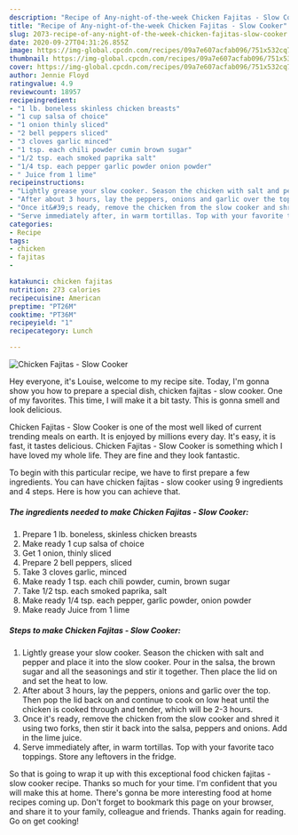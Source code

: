 ```yaml
---
description: "Recipe of Any-night-of-the-week Chicken Fajitas - Slow Cooker"
title: "Recipe of Any-night-of-the-week Chicken Fajitas - Slow Cooker"
slug: 2073-recipe-of-any-night-of-the-week-chicken-fajitas-slow-cooker
date: 2020-09-27T04:31:26.855Z
image: https://img-global.cpcdn.com/recipes/09a7e607acfab096/751x532cq70/chicken-fajitas-slow-cooker-recipe-main-photo.jpg
thumbnail: https://img-global.cpcdn.com/recipes/09a7e607acfab096/751x532cq70/chicken-fajitas-slow-cooker-recipe-main-photo.jpg
cover: https://img-global.cpcdn.com/recipes/09a7e607acfab096/751x532cq70/chicken-fajitas-slow-cooker-recipe-main-photo.jpg
author: Jennie Floyd
ratingvalue: 4.9
reviewcount: 18957
recipeingredient:
- "1 lb. boneless skinless chicken breasts"
- "1 cup salsa of choice"
- "1 onion thinly sliced"
- "2 bell peppers sliced"
- "3 cloves garlic minced"
- "1 tsp. each chili powder cumin brown sugar"
- "1/2 tsp. each smoked paprika salt"
- "1/4 tsp. each pepper garlic powder onion powder"
- " Juice from 1 lime"
recipeinstructions:
- "Lightly grease your slow cooker. Season the chicken with salt and pepper and place it into the slow cooker. Pour in the salsa, the brown sugar and all the seasonings and stir it together. Then place the lid on and set the heat to low."
- "After about 3 hours, lay the peppers, onions and garlic over the top. Then pop the lid back on and continue to cook on low heat until the chicken is cooked through and tender, which will be 2-3 hours."
- "Once it&#39;s ready, remove the chicken from the slow cooker and shred it using two forks, then stir it back into the salsa, peppers and onions. Add in the lime juice."
- "Serve immediately after, in warm tortillas. Top with your favorite taco toppings. Store any leftovers in the fridge."
categories:
- Recipe
tags:
- chicken
- fajitas
- 

katakunci: chicken fajitas  
nutrition: 273 calories
recipecuisine: American
preptime: "PT26M"
cooktime: "PT36M"
recipeyield: "1"
recipecategory: Lunch

---
```



![Chicken Fajitas - Slow Cooker](https://img-global.cpcdn.com/recipes/09a7e607acfab096/751x532cq70/chicken-fajitas-slow-cooker-recipe-main-photo.jpg)

Hey everyone, it's Louise, welcome to my recipe site. Today, I'm gonna show you how to prepare a special dish, chicken fajitas - slow cooker. One of my favorites. This time, I will make it a bit tasty. This is gonna smell and look delicious.

Chicken Fajitas - Slow Cooker is one of the most well liked of current trending meals on earth. It is enjoyed by millions every day. It's easy, it is fast, it tastes delicious. Chicken Fajitas - Slow Cooker is something which I have loved my whole life. They are fine and they look fantastic.




To begin with this particular recipe, we have to first prepare a few ingredients. You can have chicken fajitas - slow cooker using 9 ingredients and 4 steps. Here is how you can achieve that.

<!--inarticleads1-->

##### The ingredients needed to make Chicken Fajitas - Slow Cooker:

1. Prepare 1 lb. boneless, skinless chicken breasts
1. Make ready 1 cup salsa of choice
1. Get 1 onion, thinly sliced
1. Prepare 2 bell peppers, sliced
1. Take 3 cloves garlic, minced
1. Make ready 1 tsp. each chili powder, cumin, brown sugar
1. Take 1/2 tsp. each smoked paprika, salt
1. Make ready 1/4 tsp. each pepper, garlic powder, onion powder
1. Make ready  Juice from 1 lime




<!--inarticleads2-->

##### Steps to make Chicken Fajitas - Slow Cooker:

1. Lightly grease your slow cooker. Season the chicken with salt and pepper and place it into the slow cooker. Pour in the salsa, the brown sugar and all the seasonings and stir it together. Then place the lid on and set the heat to low.
1. After about 3 hours, lay the peppers, onions and garlic over the top. Then pop the lid back on and continue to cook on low heat until the chicken is cooked through and tender, which will be 2-3 hours.
1. Once it&#39;s ready, remove the chicken from the slow cooker and shred it using two forks, then stir it back into the salsa, peppers and onions. Add in the lime juice.
1. Serve immediately after, in warm tortillas. Top with your favorite taco toppings. Store any leftovers in the fridge.




So that is going to wrap it up with this exceptional food chicken fajitas - slow cooker recipe. Thanks so much for your time. I'm confident that you will make this at home. There's gonna be more interesting food at home recipes coming up. Don't forget to bookmark this page on your browser, and share it to your family, colleague and friends. Thanks again for reading. Go on get cooking!
